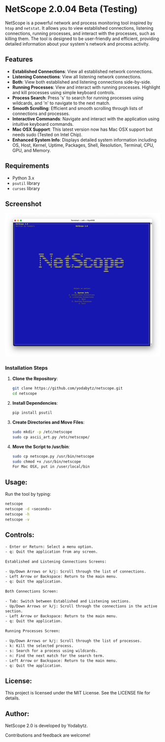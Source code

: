 # NetScope 2.0.04 Beta (Testing)

NetScope is a powerful network and process monitoring tool inspired by `htop` and `netstat`. It allows you to view established connections, listening connections, running processes, and interact with the processes, such as killing them. The tool is designed to be user-friendly and efficient, providing detailed information about your system's network and process activity.

## Features

- **Established Connections**: View all established network connections.
- **Listening Connections**: View all listening network connections.
- **Both**: View both established and listening connections side-by-side.
- **Running Processes**: View and interact with running processes. Highlight and kill processes using simple keyboard controls.
- **Process Search**: Press 's' to search for running processes using wildcards, and 'n' to navigate to the next match.
- **Smooth Scrolling**: Efficient and smooth scrolling through lists of connections and processes.
- **Interactive Commands**: Navigate and interact with the application using intuitive keyboard commands.
- **Mac OSX Support**: This latest version now has Mac OSX support but needs sudo (Tested on Intel Chip).
- **Enhanced System Info**: Displays detailed system information including OS, Host, Kernel, Uptime, Packages, Shell, Resolution, Terminal, CPU, GPU, and Memory.

## Requirements

- Python 3.x
- `psutil` library
- `curses` library

## Screenshot

![NetScope 1.0](https://raw.githubusercontent.com/yodabytz/NetScope-2.0-Beta/main/Screen_Shot.png?raw=true)

### Installation Steps

1. **Clone the Repository**:
    ```sh
    git clone https://github.com/yodabytz/netscope.git
    cd netscope
    ```

2. **Install Dependencies**:
    ```sh
    pip install psutil
    ```

3. **Create Directories and Move Files**:
    ```sh
    sudo mkdir -p /etc/netscope
    sudo cp ascii_art.py /etc/netscope/
    ```

4. **Move the Script to /usr/bin**:
    ```sh
    sudo cp netscope.py /usr/bin/netscope
    sudo chmod +x /usr/bin/netscope
    For Mac OSX, put in /user/local/bin
    ```

## Usage:

Run the tool by typing:
```sh
netscope
netscope -d <seconds>
netscope -h
netscope -v
```

## Controls:
```- Up/Down Arrows or k/j: Navigate through the menu options.
- Enter or Return: Select a menu option.
- q: Quit the application from any screen.

Established and Listening Connections Screens:

- Up/Down Arrows or k/j: Scroll through the list of connections.
- Left Arrow or Backspace: Return to the main menu.
- q: Quit the application.

Both Connections Screen:

- Tab: Switch between Established and Listening sections.
- Up/Down Arrows or k/j: Scroll through the connections in the active section.
- Left Arrow or Backspace: Return to the main menu.
- q: Quit the application.

Running Processes Screen:

- Up/Down Arrows or k/j: Scroll through the list of processes.
- k: Kill the selected process.
- s: Search for a process using wildcards.
- n: Find the next match for the search term.
- Left Arrow or Backspace: Return to the main menu.
- q: Quit the application.
```

## License:
This project is licensed under the MIT License. See the LICENSE file for details.

## Author:
NetScope 2.0 is developed by Yodabytz. 

Contributions and feedback are welcome!
